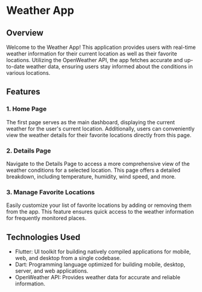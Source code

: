 # Weather App

<h2>Overview</h2>

<p>Welcome to the Weather App! This application provides users with real-time weather information for their current location as well as their favorite locations. Utilizing the OpenWeather API, the app fetches accurate and up-to-date weather data, ensuring users stay informed about the conditions in various locations.</p>

<h2>Features</h2>

<h3>1. Home Page</h3>
   The first page serves as the main dashboard, displaying the current weather for the user's current location. Additionally, users can conveniently view the weather details for their favorite locations directly from this page.

<h3>2. Details Page</h3>
   <p>Navigate to the Details Page to access a more comprehensive view of the weather conditions for a selected location. This page offers a detailed breakdown, including temperature, humidity, wind speed, and more.</p>

<h3>3. Manage Favorite Locations</h3>
   <p>Easily customize your list of favorite locations by adding or removing them from the app. This feature ensures quick access to the weather information for frequently monitored places.</p>

<h2>Technologies Used</h2>
<ul>
<li>Flutter: UI toolkit for building natively compiled applications for mobile, web, and desktop from a single codebase.</li>
<li>Dart: Programming language optimized for building mobile, desktop, server, and web applications.</li>
<li>OpenWeather API: Provides weather data for accurate and reliable information.</li>
</ul>
